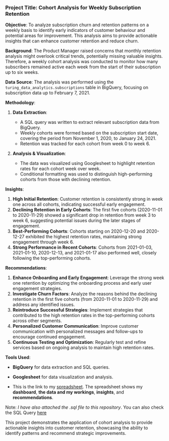 ### **Project Title**: **Cohort Analysis for Weekly Subscription Retention**

**Objective**: 
To analyze subscription churn and retention patterns on a weekly basis to identify early indicators of customer behaviour and potential areas for improvement. This analysis aims to provide actionable insights that can enhance customer retention and reduce churn.

**Background**:
The Product Manager raised concerns that monthly retention analysis might overlook critical trends, potentially missing valuable insights. Therefore, a weekly cohort analysis was conducted to monitor how many subscribers remained active each week from the start of their subscription up to six weeks.

**Data Source**:
The analysis was performed using the `turing_data_analytics.subscriptions` table in BigQuery, focusing on subscription data up to February 7, 2021.

**Methodology**:
1. **Data Extraction**: 
   - A SQL query was written to extract relevant subscription data from BigQuery.
   - Weekly cohorts were formed based on the subscription start date, covering the period from November 1, 2020, to January 24, 2021.
   - Retention was tracked for each cohort from week 0 to week 6.

2. **Analysis & Visualization**:
   - The data was visualized using Googlesheet to highlight retention rates for each cohort week over week.
   - Conditional formatting was used to distinguish high-performing cohorts from those with declining retention.

**Insights**:
1. **High Initial Retention**: Customer retention is consistently strong in week one across all cohorts, indicating successful early engagement.
2. **Declining Retention in Early Cohorts**: The first five cohorts (2020-11-01 to 2020-11-29) showed a significant drop in retention from week 3 to week 6, suggesting potential issues during the later stages of engagement.
3. **Best-Performing Cohorts**: Cohorts starting on 2020-12-20 and 2020-12-27 exhibited the highest retention rates, maintaining strong engagement through week 6.
4. **Strong Performance in Recent Cohorts**: Cohorts from 2021-01-03, 2021-01-10, 2020-12-13, and 2021-01-17 also performed well, closely following the top-performing cohorts.

**Recommendations**:
1. **Enhance Onboarding and Early Engagement**: Leverage the strong week one retention by optimizing the onboarding process and early user engagement strategies.
2. **Investigate Churn Factors**: Analyze the reasons behind the declining retention in the first five cohorts (from 2020-11-01 to 2020-11-29) and address any identified issues.
3. **Reintroduce Successful Strategies**: Implement strategies that contributed to the high retention rates in the top-performing cohorts across other segments.
4. **Personalized Customer Communication**: Improve customer communication with personalized messages and follow-ups to encourage continued engagement.
5. **Continuous Testing and Optimization**: Regularly test and refine services based on ongoing analysis to maintain high retention rates.

**Tools Used**:
- **BigQuery** for data extraction and SQL queries.
- **Googlesheet** for data visualization and analysis.

- This is the link to my [spreadsheet](https://docs.google.com/spreadsheets/d/1A_e-q5ZDMOiVWtaCWS6qksyWw9kA3Ub9QLvAyuV8Vtc/edit?gid=0#gid=0). The spreadsheet shows my **dashboard**, **the data and my workings**, **insights**, and **recommendations**. 

Note: *I have also attached the .sql file to this repository*. You can also check the SQL Query [here](https://github.com/bayoxx/Cohort-analysis-BigQuery-Spreadsheet-/blob/main/weekly%20retention%20and%20cohort.sql)

This project demonstrates the application of cohort analysis to provide actionable insights into customer retention, showcasing the ability to identify patterns and recommend strategic improvements.

